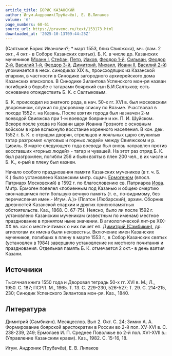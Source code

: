 ```yaml
---
article_title: БОРИС КАЗАНСКИЙ
author: Игум.Андроник(Трубачёв), Е. В.Липаков
volume: '6'
page_numbers: 60-61
source_url: https://pravenc.ru/text/153173.html
downloaded_at: '2025-10-13T09:44:25Z'
---
```


(Салтыков Борис Иванович?; † март 1553, близ Свияжска), мч. (пам. 2 окт., 4 окт.- в Соборе Казанских святых). Б. К. в числе др. Казанских мучеников ([Иоанн I](<https://pravenc.ru/text/Иоанн I.html>), [Стефан](https://pravenc.ru/text/Стефан.html), [Петр](https://pravenc.ru/text/Петр.html), [Иаков](https://pravenc.ru/text/Иаков.html), [Феодор 1-й](<https://pravenc.ru/text/Феодор 1-й.html>), [Сильван](https://pravenc.ru/text/Сильван.html), [Феодор 2-й](<https://pravenc.ru/text/Феодор 2-й.html>), [Василий 1-й](<https://pravenc.ru/text/Василий 1-й.html>), [Феодор 3-й](<https://pravenc.ru/text/Феодор 3-й.html>), [Димитрий](https://pravenc.ru/text/Димитрий.html), [Михаил](https://pravenc.ru/text/Михаил.html), [Иоанн II](<https://pravenc.ru/text/Иоанн II.html>), [Василий 2-й](<https://pravenc.ru/text/Василий 2-й.html>)) упоминается в неск. синодиках XIX в., происходящих из Казанской епархии, в частности в Синодике загородного архиерейского дома Казанских епископов. В Синодике Зилантова Успенского мон-ря назван погибший в борьбе с татарами боярский сын Б.И.Салтыков; есть основание отождествить Б. К. с Салтыковым.

Б. К. происходил из знатного рода, в нач. 50-х гг. XVI в. был московским дворянином, служил по дворовому списку по Вязьме. Участвовал в походе 1552 г. на Казань. После взятия города был назначен 2-м воеводой Свияжска при 1-м воеводе боярине и кн. П. И. Шуйском. Вскоре после ухода из Казани царя Иоанна Грозного с основным войском в крае вспыхнуло восстание коренного населения. В кон. дек. 1552 г. Б. К. с отрядом дворян, стрельцов и лояльных царю служилых татар разгромил «луговых и горных людей» между Свияжском и р. Цивиль. В марте следующего года воевода был вновь направлен против восставших «горных людей» - татар и чувашей. На этот раз отряд Б. К. был разгромлен, погибли 256 и были взяты в плен 200 чел., в их числе и Б. К., к-рый в плену был казнен.

Начало особого празднования памяти Казанских мучеников (в т. ч. Б. К.) было установлено Казанским митр. сщмч. [Ермогеном](https://pravenc.ru/text/Ермоген.html) (впосл. Патриарх Московский) в 1592 г. по благословению св. Патриарха [Иова](https://pravenc.ru/text/Иов.html). Митр. Ермоген повелел «побиенным под Казанью и общею смертию скончавшимся пети большую вечную память (т. е., по-видимому, без перечисления имен.- Игум. А.)» (Платон (Любарский), архим. Сборник древностей Казанской епархии и других приснопамятных обстоятельств. Каз., 1868. С. 67-75). Неясно, было ли после 1592 г. установлено Казанским мученикам (известным по именам) местное празднование в принятом ныне значении. В агиологической лит-ре XIX-ХХ вв. как о местночтимых о них пишет еп. [Димитрий (Самбикин)](<https://pravenc.ru/text/Димитрий (Самбикин).html>), др. агиологам их имена были неизвестны. Включение имен Казанских мучеников, погибших в плену в марте 1553 г., в Собор Казанских святых (установлен в 1984) завершило установление их местного почитания и празднования. Отдельная память Б. К. отмечается 2 окт.- в день взятия Казани.

## Источники

Тысячная книга 1550 года и Дворовая тетрадь 50-х гг. XVI в. М.; Л., 1950. С. 187; ПСРЛ. М., 1965. Т. 13. С. 229-230, 526-527; Т. 29. С. 214-215, 230; Синодик Успенского Зилантова мон-ря. Каз., 1840.

## Литература

Димитрий (Самбикин). Месяцеслов. Вып 2. Окт. С. 24; Зимин А. А. Формирование боярской аристократии в России во 2-й пол. XV-XVI в. С. 238-239, 249; Ермолаев И. П. Среднее Поволжье во 2-й пол. XVI-XVII в.: (Управление Казанским краем). Каз., 1982. С. 15-16, 18.

Игум.  Андроник   (Трубачёв), Е. В.  Липаков
